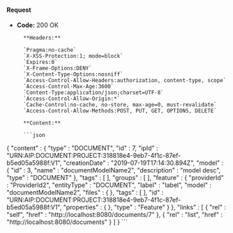 #### Request

* **Code:** 200 OK

        **Headers:**

        `Pragma:no-cache`
        `X-XSS-Protection:1; mode=block`
        `Expires:0`
        `X-Frame-Options:DENY`
        `X-Content-Type-Options:nosniff`
        `Access-Control-Allow-Headers:authorization, content-type, scope`
        `Access-Control-Max-Age:3600`
        `Content-Type:application/json;charset=UTF-8`
        `Access-Control-Allow-Origin:*`
        `Cache-Control:no-cache, no-store, max-age=0, must-revalidate`
        `Access-Control-Allow-Methods:POST, PUT, GET, OPTIONS, DELETE`

        **Content:**

        ```json
    
{
  "content" : {
    "type" : "DOCUMENT",
    "id" : 7,
    "ipId" : "URN:AIP:DOCUMENT:PROJECT:318818e4-9eb7-4f1c-87ef-b5ed05a5988f:V1",
    "creationDate" : "2019-07-19T17:14:30.894Z",
    "model" : {
      "id" : 3,
      "name" : "documentModelName2",
      "description" : "model desc",
      "type" : "DOCUMENT"
    },
    "tags" : [ ],
    "groups" : [ ],
    "feature" : {
      "providerId" : "ProviderId2",
      "entityType" : "DOCUMENT",
      "label" : "label",
      "model" : "documentModelName2",
      "files" : { },
      "tags" : [ ],
      "id" : "URN:AIP:DOCUMENT:PROJECT:318818e4-9eb7-4f1c-87ef-b5ed05a5988f:V1",
      "properties" : { },
      "type" : "Feature"
    }
  },
  "links" : [ {
    "rel" : "self",
    "href" : "http://localhost:8080/documents/7"
  }, {
    "rel" : "list",
    "href" : "http://localhost:8080/documents"
  } ]
}
        ```
